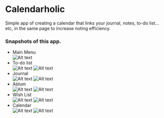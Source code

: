 # Calendarholic
Simple app of creating a calendar that links your journal, notes, to-do list…etc, in the same page to increase noting efficiency.

### Snapshots of this app.
* Main Menu <br />
![Alt text](/pic/main.png)
* To-do list <br />
![Alt text](/pic/todo1.png) 
![Alt text](/pic/todo2.png)
* Journal <br />
![Alt text](/pic/journal1.png) 
![Alt text](/pic/journal2.jpg)
* Ablum <br />
![Alt text](/pic/album1.png) 
![Alt text](/pic/album2.jpg)
* Wish List <br />
![Alt text](/pic/wish1.png) 
![Alt text](/pic/wish2.png)
* Calendar <br />
![Alt text](/pic/calendar.png) 
![Alt text](/pic/calendar2.jpg)
